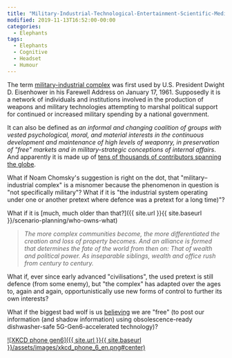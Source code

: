 ```yaml
---
title: "Military-Industrial-Technological-Entertainment-Scientific-Media-Intelligence-Corporate-Complex (MITESMICC)"
modified: 2019-11-13T16:52:00-00:00
categories:
  - Elephants
tags:
  - Elephants
  - Cognitive
  - Headset
  - Humour
---
```


The term [military-industrial complex](https://www.militaryindustrialcomplex.com/) was first used by U.S. President Dwight D. Eisenhower in his Farewell Address on January 17, 1961. Supposedly it is a network of individuals and institutions involved in the production of weapons and military technologies attempting to marshal political support for continued or increased military spending by a national government. 

It can also be defined as _an informal and changing coalition of groups with vested psychological, moral, and material interests in the continuous development and maintenance of high levels of weaponry, in preservation of "free" markets and in military-strategic conceptions of internal affairs_. And apparently it is made up of [tens of thousands of contributors spanning the globe](https://www.militaryindustrialcomplex.com/companies.php). 

What if Noam Chomsky's suggestion is right on the dot, that "military–industrial complex" is a misnomer because the phenomenon in question is "not specifically military"? What if it is "the industrial system operating under one or another pretext where defence was a pretext for a long time)"?

What if it is [much, much older than that?]({{ site.url }}{{ site.baseurl }}/scenario-planning/who-owns-what)

>_The more complex communities become, the more differentiated the creation and loss of property becomes. And an alliance is formed that determines the fate of the world from then on: That of wealth and political power. As inseparable siblings, wealth and office rush from century to century._ 

What if, ever since early advanced "civilisations", the used pretext is still defence (from some enemy), but "the complex" has adapted over the ages to, again and again, opportunistically use new forms of control to further its own interests? 

What if the biggest bad wolf is us [believing](https://tymyrddin.wiki/theatre/mindsets) we are "free" (to post our information (and shadow information) using obsolescence-ready dishwasher-safe 5G-Gen6-accelerated technology)? 

[![XKCD phone gen6]({{ site.url }}{{ site.baseurl }}/assets/images/xkcd_phone_6_en.png#center)](http://www.xkcd.com/1889/) 

